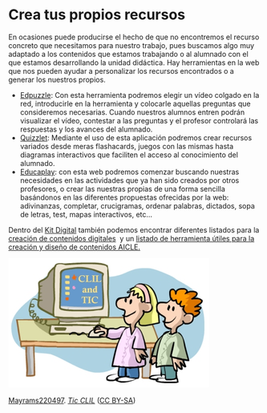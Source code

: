 # Crea tus propios recursos

En ocasiones puede producirse el hecho de que no encontremos el recurso concreto que necesitamos para nuestro trabajo, pues buscamos algo muy adaptado a los contenidos que estamos trabajando o al alumnado con el que estamos desarrollando la unidad didáctica. Hay herramientas en la web que nos pueden ayudar a personalizar los recursos encontrados o a generar los nuestros propios. 

*   [Edpuzzle](https://edpuzzle.com/): Con esta herramienta podremos elegir un vídeo colgado en la red, introducirle en la herramienta y colocarle aquellas preguntas que consideremos necesarias. Cuando nuestros alumnos entren podrán visualizar el vídeo, contestar a las preguntas y el profesor controlará las respuestas y los avances del alumnado. 
*   [Quizzlet](https://quizlet.com/es): Mediante el uso de esta aplicación podremos crear recursos variados desde meras flashacards, juegos con las mismas hasta diagramas interactivos que faciliten el acceso al conocimiento del alumnado. 
*   [Educaplay](https://es.educaplay.com/): con esta web podremos comenzar buscando nuestras necesidades en las actividades que ya han sido creados por otros profesores, o crear las nuestras propias de una forma sencilla basándonos en las diferentes propuestas ofrecidas por la web: adivinanzas, completar, crucigramas, ordenar palabras, dictados, sopa de letras, test, mapas interactivos, etc...

Dentro del [Kit Digital](http://formacion.educalab.es/course/view.php?id=483) también podemos encontrar diferentes listados para la [creación de contenidos digitales](http://formacion.educalab.es/mod/book/view.php?id=39257&chapterid=5258)  y un [listado de herramienta útiles para la creación y diseño de contenidos AICLE.](http://formacion.educalab.es/mod/book/view.php?id=39235&chapterid=5200)


![niños con ordenador](img/Ticclil_(1).jpg "CLIL and TIC")


[Mayrams220497](https://commons.wikimedia.org/w/index.php?title=User:Mayrams220497&action=edit&redlink=1). [_Tic CLIL_](https://commons.wikimedia.org/wiki/File:Ticclil.jpg) ([CC BY-SA](http://creativecommons.org/licenses/?lang=es "Creative Commons BY-SA"))